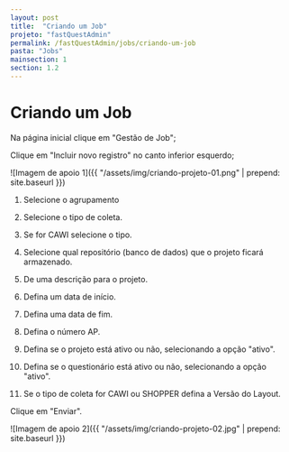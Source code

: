 ```yaml
---
layout: post
title:  "Criando um Job"
projeto: "fastQuestAdmin"
permalink: /fastQuestAdmin/jobs/criando-um-job
pasta: "Jobs"
mainsection: 1
section: 1.2
---
```

# Criando um Job

Na página inicial clique em "Gestão de Job";

Clique em "Incluir novo registro" no canto inferior esquerdo;

![Imagem de apoio 1]({{ "/assets/img/criando-projeto-01.png" | prepend: site.baseurl }})

1. Selecione o agrupamento

2. Selecione o tipo de coleta.

3. Se for CAWI selecione o tipo.

4. Selecione qual repositório (banco de dados) que o projeto ficará armazenado.

5. De uma descrição para o projeto.

6. Defina um data de início.

7. Defina uma data de fim.

8. Defina o número AP.

9. Defina se o projeto está ativo ou não, selecionando a opção "ativo".

10. Defina se o questionário está ativo ou não, selecionando a opção "ativo".

11. Se o tipo de coleta for CAWI ou SHOPPER defina a Versão do Layout.

Clique em "Enviar".

![Imagem de apoio 2]({{ "/assets/img/criando-projeto-02.jpg" | prepend: site.baseurl }})
